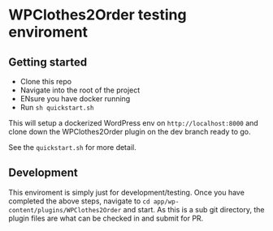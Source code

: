 # WPClothes2Order testing enviroment

## Getting started

-   Clone this repo
-   Navigate into the root of the project
-   ENsure you have docker running
-   Run `sh quickstart.sh`

This will setup a dockerized WordPress env on `http://localhost:8000` and clone down the WPClothes2Order plugin on the dev branch ready to go.

See the `quickstart.sh` for more detail.

## Development

This enviroment is simply just for development/testing. Once you have completed the above steps, navigate to `cd app/wp-content/plugins/WPClothes2Order` and start.
As this is a sub git directory, the plugin files are what can be checked in and submit for PR.
